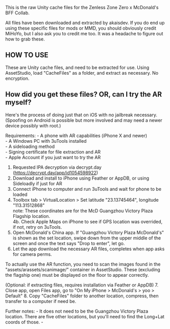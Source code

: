 This is the raw Unity cache files for the Zenless Zone Zero x McDonald's BFF Collab.

All files have been downloaded and extracted by akaisdev. 
If you do end up using these specific files for mods or MMD, you should obviously credit MiHoYo, but I also ask you to credit me too. It was a headache to figure out how to grab these.


## HOW TO USE

These are Unity cache files, and need to be extracted for use. Using AssetStudio, load "CacheFiles" as a folder, and extract as necessary. No encryption.


## How did you get these files? OR, can I try the AR myself?

Here's the process of doing just that on iOS with no jailbreak necessary. 
(Spoofing on Android is possible but more involved and may need a newer device possibly with root.)

Requirements:
	- A phone with AR capabilities (iPhone X and newer)  
	- A Windows PC with 3uTools installed  
	- A sideloading method  
		- Signing certificate for file extraction and AR  
		- Apple Account if you just want to try the AR  

1. Requested IPA decryption via decrypt.day (https://decrypt.day/app/id1054598922)
2. Download and install to iPhone using Feather or AppDB, or using Sideloadly if just for AR
3. Connect iPhone to computer and run 3uTools and wait for phone to be loaded
4. Toolbox tab > VirtualLocation > Set latitude "23.13745464", longitude "113.31512868"   
	note: These coordinates are for the McD Guangzhou Victory Plaza Flagship location.  
	4b. Check Apple Maps on iPhone to see if GPS location was overrided, if not, retry on 3uTools.
5. Open McDonald's China app. If "Guangzhou Victory Plaza McDonald's" is shown as the set location, swipe down from the upper middle of the screen and once the text says "Drop to enter", let go.
6. Let the app download the necessary AR files, completes when app asks for camera perms.

To actually use the AR function, you need to scan the images found in the "assets/arassets/scanimage/" container in AssetStudio.
These (excluding the flagship one) must be displayed on the floor to appear correctly.

(Optional: if extracting files, requires installation via Feather or AppDB)
7. Close app, open Files app, go to "On My iPhone > McDonald's > yoo > Default"
8. Copy "CacheFiles" folder to another location, compress, then transfer to a computer if need be.

Further notes:
	- It does not need to be the Guangzhou Victory Plaza location. There are five other locations, but you'll need to find the Long+Lat coords of those.
	- 
